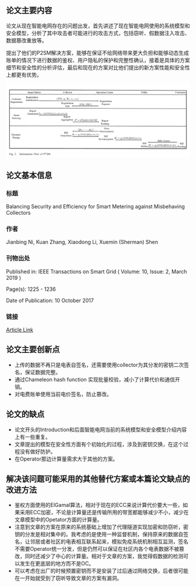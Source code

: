 ## 论文主要内容

论文从现在智能电网存在的问题出发，首先讲述了现在智能电网使用的系统模型和安全模型，分析了其中攻击者可能进行的攻击方式，包括窃听、假数据注入攻击、数据篡改重放等。

提出了他们的P2SM解决方案，能够在保证不给网络带来更大负担和能够动态生成账单的情况下进行数据的鉴权、用户隐私的保护和完整性确认，接着是具体的方案细节和安全性的分析评估，最后和现在的方案对比他们提出的新方案性能和安全性上都更有优势。

![Information Flow of P2SM](./pic.jpg)

## 论文基本信息

### 标题

Balancing Security and Efficiency for Smart Metering against Misbehaving Collectors

### 作者

Jianbing Ni, Kuan Zhang, Xiaodong Li, Xuemin (Sherman) Shen

### 刊物出处

Published in: IEEE Transactions on Smart Grid ( Volume: 10, Issue: 2, March 2019 )

Page(s): 1225 - 1236

Date of Publication: 10 October 2017

### 链接

[Article Link](https://ieeexplore.ieee.org/document/8063928)

## 论文主要创新点

- 上传的数据不再只是电表自签名，还需要使用collector为其分发的密钥二次签名，保证数据完整。
- 通过Chameleon hash function 实现批量校验，减小了计算代价和通信开销。
- 对电费账单使用当前电价签名，防止篡改。

## 论文的缺点

- 论文开头的Introduction和后面智能电网当前的系统模型和安全模型介绍内容上有一些重复。
- 文章提出的模型在安全性方面有个初始化的过程，涉及到密钥交换，在这个过程没有做好防护。
- 在Operator那边计算量需求大于其他的方案。

## 解决该问题可能采用的其他替代方案或本篇论文缺点的改进方法

- 鉴权方面使用的ElGamal算法，相对于现在的ECC来说计算代价要大一些，如果采用ECC加密，不论是计算量还是传输所用的带宽都能够减少不小，减少在文章模型中的Opetator方面的计算量。
- 注意到文章的方案在原来的系统基础上增加了代理隧道实现加密和防窃听，密钥的分发是相对集中的。我考虑的是使用一种监督机制，保持原来的数据自签名，让邻居或者社区的电表相互联系起来，模拟免疫系统机制相互监测，签名不需要Operator统一分发，但是仍然可以保证在社区内各个电表数据不被篡改，同时还减少了中心的计算量。相对于文章的方案，我觉得假数据的检测可以发生在更底层的地方而不是OC。
- 可以考虑在出厂的时候预置密钥而不是安装了过后通过网络交换，后者很可能在一开始就受到了窃听导致文章的方案有漏洞。
